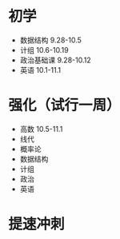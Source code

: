 # 初学
* 数据结构 9.28-10.5
* 计组 10.6-10.19
* 政治基础课 9.28-10.12
* 英语 10.1-11.1

# 强化（试行一周）
* 高数 10.5-11.1
* 线代 
* 概率论 
* 数据结构
* 计组
* 政治
* 英语

# 提速冲刺
